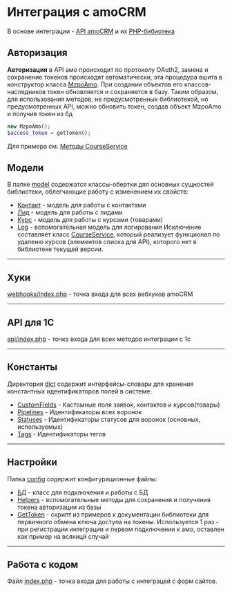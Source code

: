 # Интеграция с amoCRM

В основе интеграции - [API amoCRM](https://www.amocrm.ru/developers/content/crm_platform/api-reference) и их [PHP-бибиотека](https://github.com/amocrm/amocrm-api-php)


## Авторизация

**Авторизация** в API амо    происходит по протоколу OAuth2, 
замена и сохранение токенов происходят автоматически, эта процедура вшита в конструктор класса [MzpoAmo](/amo/model/MzpoAmo.php). 
При создании объектов его классов-наследников токен обновляется и сохраняется в базу.
Таким образом, для использования методов, не предусмотренных библиотекой, но предусмотренных API, можно обновить токен, создав объект MzpoAmo и получив токен из бд
```php 
new MzpoAmo();
$access_Token = getToken();
```
Для примера см. [Методы CourseService](/amo/services/CoursesServise.php)

## Модели
В папке [model](/amo/model) содержатся классы-обертки дял основных сущностей библиотеки, облегчающие работу с изменением их свойств:
+ [Контакт](/amo/model/Contact.php) - модель для работы с контактами
+ [Лид](/amo/model/Leads.php) - модель для работы с лидами
+ [Курс](/amo/model/Course.php) - модель для работы с курсами (товарами)
+ [Log](/amo/model/Log.php) - вспомогательная модель для логирования
Исключение составляет класс [CourseService](/amo/services/CoursesServise.php), который реализует функционал по удаленю курсов (элементов списка для API), которого нет в библиотеке текущей версии.
___
## Хуки

[webhooks/index.php](/amo/webhooks/index.php) - точка входа для всех вебхуков amoCRM

___
## API для 1С

[api/index.php](/amo/api/index.php) - точка входа для всех методов интеграции с 1с

___
## Константы

  Директория [dict](/amo/dict) содержит интерфейсы-словари для хранения константных идентификаторов полей в системе:
+ [CustomFields](/amo/dict/CustomFields.php) - Кастомные поля заявок, контактов и курсов(товары)
+ [Pipelines](/amo/dict/Pipelines.php) - Идентификаторы всех воронок
+ [Statuses](/amo/dict/Statuses.php) - Идентификаторы статусов для воронок (основных, используемых)
+ [Tags](/amo/dict/Tags.php) - Идентификаторы тегов
___

## Настройки

Папка [config](/amo/config) содержит конфигурационные файлы: 
+ [БД](/amo/config/db.php) - класс для подключения и работы с БД
+ [Helpers](/amo/config/helpers.php) - вспомогательные методы для сохранения и получения токена авторизации из базы
+ [GetToken](/amo/config/getToken.php) - скрипт из примеров к документации библиотеки для первичного обмена ключа доступа на токены. Используется 1 раз - при регистрации интеграции и первом подключении к амо, оставлен как пример на всякицй случай

___

## Работа с кодом

Файл [index.php](/amo/index.php) - точка входа для работы с интеграцей с форм сайтов.


